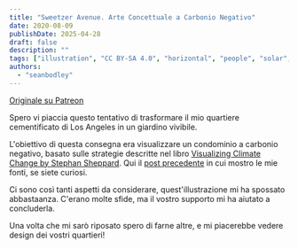 ```yaml
---
title: "Sweetzer Avenue. Arte Concettuale a Carbonio Negativo"
date: 2020-08-09
publishDate: 2025-04-28
draft: false
description: ""
tags: ["illustration", "CC BY-SA 4.0", "horizontal", "people", "solar", "cooperation", "city"]
authors:
  - "seanbodley"
---
```


[Originale su Patreon](https://www.patreon.com/posts/sweetzer-ave-art-39995429)

Spero vi piaccia questo tentativo di trasformare il mio quartiere cementificato di Los Angeles in un giardino vivibile.

L'obiettivo di questa consegna era visualizzare un condominio a carbonio negativo, basato sulle strategie descritte nel libro [Visualizing Climate Change by Stephan Sheppard](https://www.routledge.com/Visualizing-Climate-Change-A-Guide-to-Visual-Communication-of-Climate/Sheppard/p/book/9781844078202?fbclid=IwAR1rm7HSaBGlMT8UXfysBTTKcv1y_s35cli93K2XMWkyw6dPo_WX-nIlHzM). Qui il [post precedente](https://www.patreon.com/posts/36468066) in cui mostro le mie fonti, se siete curiosi.

Ci sono così tanti aspetti da considerare, quest'illustrazione mi ha spossato abbastaanza. C'erano molte sfide, ma il vostro supporto mi ha aiutato a concluderla.

Una volta che mi sarò riposato spero di farne altre, e mi piacerebbe vedere design dei vostri quartieri!
